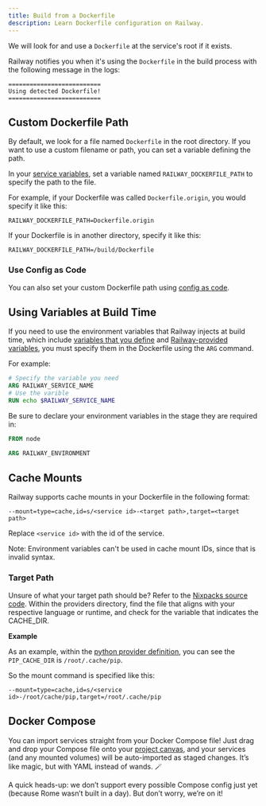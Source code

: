 ```yaml
---
title: Build from a Dockerfile
description: Learn Dockerfile configuration on Railway.
---
```


We will look for and use a `Dockerfile` at the service's root if it exists.

Railway notifies you when it's using the `Dockerfile` in the build process with the following message in the logs:
```shell
==========================
Using detected Dockerfile!
==========================
```

## Custom Dockerfile Path

By default, we look for a file named `Dockerfile` in the root directory.  If you want to use a custom filename or path, you can set a variable defining the path.

In your [service variables](/guides/variables#service-variables), set a variable named `RAILWAY_DOCKERFILE_PATH` to specify the path to the file.

For example, if your Dockerfile was called `Dockerfile.origin`, you would specify it like this:
```
RAILWAY_DOCKERFILE_PATH=Dockerfile.origin
```

If your Dockerfile is in another directory, specify it like this:

```
RAILWAY_DOCKERFILE_PATH=/build/Dockerfile
```

### Use Config as Code

You can also set your custom Dockerfile path using [config as code](/guides/config-as-code).


## Using Variables at Build Time

If you need to use the environment variables that Railway injects at build time, which include [variables that you define](/guides/variables#service-variables) and [Railway-provided variables](/guides/variables#railway-provided-variables), you must specify them in the Dockerfile using the `ARG` command.

For example:
```dockerfile
# Specify the variable you need
ARG RAILWAY_SERVICE_NAME
# Use the varible
RUN echo $RAILWAY_SERVICE_NAME
```

Be sure to declare your environment variables in the stage they are required in:
```dockerfile
FROM node

ARG RAILWAY_ENVIRONMENT
```

## Cache Mounts

Railway supports cache mounts in your Dockerfile in the following format:
```plaintext
--mount=type=cache,id=s/<service id>-<target path>,target=<target path>
```

Replace `<service id>` with the id of the service.

Note: Environment variables can't be used in cache mount IDs, since that is invalid syntax.

### Target Path

Unsure of what your target path should be?  Refer to the <a href="https://github.com/railwayapp/nixpacks/tree/main" target="_blank">Nixpacks source code</a>.  Within the providers directory, find the file that aligns with your respective language or runtime, and check for the variable that indicates the CACHE_DIR.

**Example**

As an example, within the <a href="https://github.com/railwayapp/nixpacks/blob/main/src/providers/python.rs#L24" target="_blank">python provider definition</a>, you can see the `PIP_CACHE_DIR` is `/root/.cache/pip`.

So the mount command is specified like this:

```plaintext
--mount=type=cache,id=s/<service id>-/root/cache/pip,target=/root/.cache/pip
```

## Docker Compose

You can import services straight from your Docker Compose file! Just drag and drop your Compose file onto your [project canvas](/overview/the-basics#project--project-canvas), and your services (and any mounted volumes) will be auto-imported as staged changes. It’s like magic, but with YAML instead of wands. 🪄

A quick heads-up: we don’t support every possible Compose config just yet (because Rome wasn’t built in a day). But don’t worry, we’re on it!